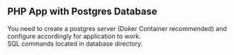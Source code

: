 ## PHP App with Postgres Database

You need to create a postgres server (Doker Container recommended) and configure accordingly for application to work.  
SQL commands located in database directory.